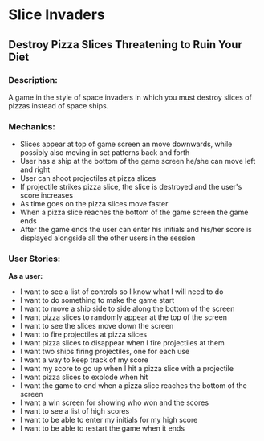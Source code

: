 # Slice Invaders #
## Destroy Pizza Slices Threatening to Ruin Your Diet ##

### Description: ###
A game in the style of space invaders in which you must destroy slices of pizzas instead of space ships.

### Mechanics: ###
* Slices appear at top of game screen an move downwards, while possibly also moving in set patterns back and forth
* User has a ship at the bottom of the game screen he/she can move left and right
* User can shoot projectiles at pizza slices
* If projectile strikes pizza slice, the slice is destroyed and the user's score increases
* As time goes on the pizza slices move faster
* When a pizza slice reaches the bottom of the game screen the game ends
* After the game ends the user can enter his initials and his/her score is displayed alongside all the other users in the session

### User Stories: ###

**As a user:**
*  I want to see a list of controls so I know what I will need to do
*  I want to do something to make the game start
*  I want to move a ship side to side along the bottom of the screen
* I want pizza slices to randomly appear at the top of the screen
*  I want to see the slices move down the screen
*  I want to fire projectiles at pizza slices
*  I want pizza slices to disappear when I fire projectiles at them
* I want two ships firing projectiles, one for each use
* I want a way to keep track of my score
* I want my score to go up when I hit a pizza slice with a projectile
* I want pizza slices to explode when hit
* I want the game to end when a pizza slice reaches the bottom of the screen
* I want a win screen for showing who won and the scores
* I want to see a list of high scores
* I want to be able to enter my initials for my high score
* I want to be able to restart the game when it ends

